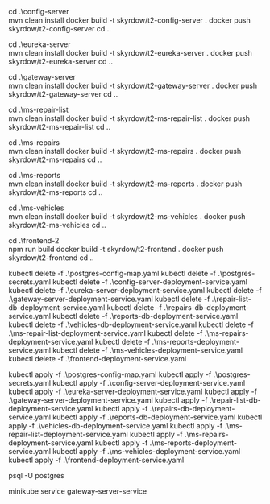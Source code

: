 cd .\config-server\
mvn clean install
docker build -t skyrdow/t2-config-server .
docker push skyrdow/t2-config-server
cd ..

cd .\eureka-server\
mvn clean install
docker build -t skyrdow/t2-eureka-server .
docker push skyrdow/t2-eureka-server
cd ..

cd .\gateway-server\
mvn clean install
docker build -t skyrdow/t2-gateway-server .
docker push skyrdow/t2-gateway-server
cd ..

cd .\ms-repair-list\
mvn clean install
docker build -t skyrdow/t2-ms-repair-list .
docker push skyrdow/t2-ms-repair-list
cd ..

cd .\ms-repairs\
mvn clean install
docker build -t skyrdow/t2-ms-repairs .
docker push skyrdow/t2-ms-repairs
cd ..

cd .\ms-reports\
mvn clean install
docker build -t skyrdow/t2-ms-reports .
docker push skyrdow/t2-ms-reports
cd ..

cd .\ms-vehicles\
mvn clean install
docker build -t skyrdow/t2-ms-vehicles .
docker push skyrdow/t2-ms-vehicles
cd ..

cd .\frontend-2\
npm run build
docker build -t skyrdow/t2-frontend .
docker push skyrdow/t2-frontend
cd ..

kubectl delete -f .\postgres-config-map.yaml
kubectl delete -f .\postgres-secrets.yaml
kubectl delete -f .\config-server-deployment-service.yaml
kubectl delete -f .\eureka-server-deployment-service.yaml
kubectl delete -f .\gateway-server-deployment-service.yaml
kubectl delete -f .\repair-list-db-deployment-service.yaml
kubectl delete -f .\repairs-db-deployment-service.yaml
kubectl delete -f .\reports-db-deployment-service.yaml
kubectl delete -f .\vehicles-db-deployment-service.yaml
kubectl delete -f .\ms-repair-list-deployment-service.yaml
kubectl delete -f .\ms-repairs-deployment-service.yaml
kubectl delete -f .\ms-reports-deployment-service.yaml
kubectl delete -f .\ms-vehicles-deployment-service.yaml
kubectl delete -f .\frontend-deployment-service.yaml

kubectl apply -f .\postgres-config-map.yaml
kubectl apply -f .\postgres-secrets.yaml
kubectl apply -f .\config-server-deployment-service.yaml
kubectl apply -f .\eureka-server-deployment-service.yaml
kubectl apply -f .\gateway-server-deployment-service.yaml
kubectl apply -f .\repair-list-db-deployment-service.yaml
kubectl apply -f .\repairs-db-deployment-service.yaml
kubectl apply -f .\reports-db-deployment-service.yaml
kubectl apply -f .\vehicles-db-deployment-service.yaml
kubectl apply -f .\ms-repair-list-deployment-service.yaml
kubectl apply -f .\ms-repairs-deployment-service.yaml
kubectl apply -f .\ms-reports-deployment-service.yaml
kubectl apply -f .\ms-vehicles-deployment-service.yaml
kubectl apply -f .\frontend-deployment-service.yaml

psql -U postgres

minikube service gateway-server-service